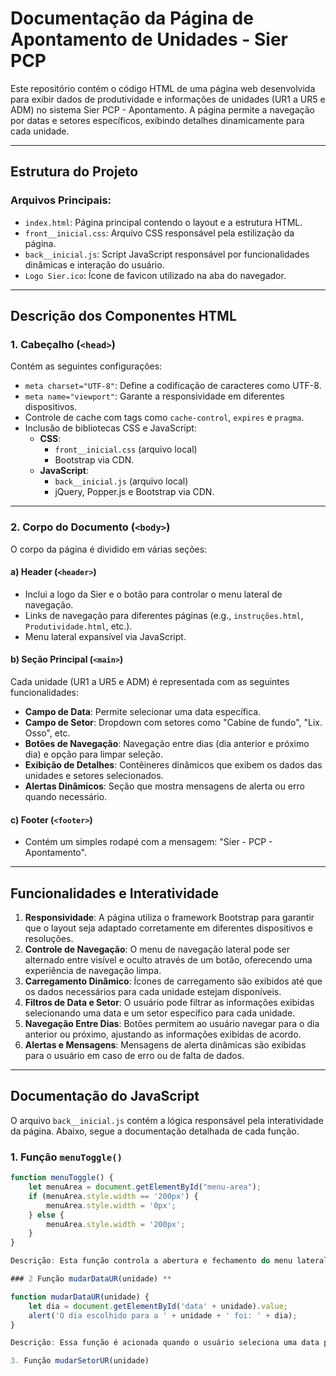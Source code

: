 # Documentação da Página de Apontamento de Unidades - Sier PCP

Este repositório contém o código HTML de uma página web desenvolvida para exibir dados de produtividade e informações de unidades (UR1 a UR5 e ADM) no sistema Sier PCP - Apontamento. A página permite a navegação por datas e setores específicos, exibindo detalhes dinamicamente para cada unidade.

---

## Estrutura do Projeto

### Arquivos Principais:

- `index.html`: Página principal contendo o layout e a estrutura HTML.
- `front__inicial.css`: Arquivo CSS responsável pela estilização da página.
- `back__inicial.js`: Script JavaScript responsável por funcionalidades dinâmicas e interação do usuário.
- `Logo Sier.ico`: Ícone de favicon utilizado na aba do navegador.

---

## Descrição dos Componentes HTML

### 1. **Cabeçalho (`<head>`)**
Contém as seguintes configurações:

- `meta charset="UTF-8"`: Define a codificação de caracteres como UTF-8.
- `meta name="viewport"`: Garante a responsividade em diferentes dispositivos.
- Controle de cache com tags como `cache-control`, `expires` e `pragma`.
- Inclusão de bibliotecas CSS e JavaScript:
  - **CSS**: 
    - `front__inicial.css` (arquivo local)
    - Bootstrap via CDN.
  - **JavaScript**:
    - `back__inicial.js` (arquivo local)
    - jQuery, Popper.js e Bootstrap via CDN.

---

### 2. **Corpo do Documento (`<body>`)**

O corpo da página é dividido em várias seções:

#### a) **Header (`<header>`)**

- Inclui a logo da Sier e o botão para controlar o menu lateral de navegação.
- Links de navegação para diferentes páginas (e.g., `instruções.html`, `Produtividade.html`, etc.).
- Menu lateral expansível via JavaScript.

#### b) **Seção Principal (`<main>`)**

Cada unidade (UR1 a UR5 e ADM) é representada com as seguintes funcionalidades:

- **Campo de Data**: Permite selecionar uma data específica.
- **Campo de Setor**: Dropdown com setores como "Cabine de fundo", "Lix. Osso", etc.
- **Botões de Navegação**: Navegação entre dias (dia anterior e próximo dia) e opção para limpar seleção.
- **Exibição de Detalhes**: Contêineres dinâmicos que exibem os dados das unidades e setores selecionados.
- **Alertas Dinâmicos**: Seção que mostra mensagens de alerta ou erro quando necessário.

#### c) **Footer (`<footer>`)**

- Contém um simples rodapé com a mensagem: "Sier - PCP - Apontamento".

---

## Funcionalidades e Interatividade

1. **Responsividade**: A página utiliza o framework Bootstrap para garantir que o layout seja adaptado corretamente em diferentes dispositivos e resoluções.
2. **Controle de Navegação**: O menu de navegação lateral pode ser alternado entre visível e oculto através de um botão, oferecendo uma experiência de navegação limpa.
3. **Carregamento Dinâmico**: Ícones de carregamento são exibidos até que os dados necessários para cada unidade estejam disponíveis.
4. **Filtros de Data e Setor**: O usuário pode filtrar as informações exibidas selecionando uma data e um setor específico para cada unidade.
5. **Navegação Entre Dias**: Botões permitem ao usuário navegar para o dia anterior ou próximo, ajustando as informações exibidas de acordo.
6. **Alertas e Mensagens**: Mensagens de alerta dinâmicas são exibidas para o usuário em caso de erro ou de falta de dados.

---

## Documentação do JavaScript

O arquivo `back__inicial.js` contém a lógica responsável pela interatividade da página. Abaixo, segue a documentação detalhada de cada função.

### 1. **Função `menuToggle()`**

```javascript
function menuToggle() {
    let menuArea = document.getElementById("menu-area");
    if (menuArea.style.width == '200px') {
        menuArea.style.width = '0px';
    } else {
        menuArea.style.width = '200px';
    }
}

Descrição: Esta função controla a abertura e fechamento do menu lateral. Ela altera dinamicamente a largura do contêiner do menu (menu-area) entre 0 e 200px, conforme o estado atual.

### 2 Função mudarDataUR(unidade) **

function mudarDataUR(unidade) {
    let dia = document.getElementById('data' + unidade).value;
    alert('O dia escolhido para a ' + unidade + ' foi: ' + dia);
}

Descrição: Essa função é acionada quando o usuário seleciona uma data para uma unidade específica (como UR1, UR2, etc.). Ela captura o valor da data escolhida e exibe um alert informando a data e a unidade correspondente.

3. Função mudarSetorUR(unidade)

